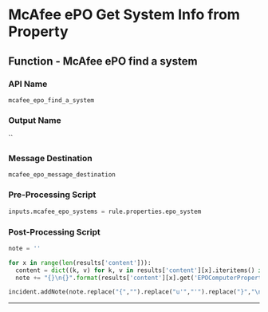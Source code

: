 <!--
    DO NOT MANUALLY EDIT THIS FILE
    THIS FILE IS AUTOMATICALLY GENERATED WITH resilient-sdk codegen
-->

# McAfee ePO Get System Info from Property

## Function - McAfee ePO find a system

### API Name
`mcafee_epo_find_a_system`

### Output Name
``

### Message Destination
`mcafee_epo_message_destination`

### Pre-Processing Script
```python
inputs.mcafee_epo_systems = rule.properties.epo_system
```

### Post-Processing Script
```python
note = ''

for x in range(len(results['content'])):
  content = dict((k, v) for k, v in results['content'][x].iteritems() if v and "N/A" not in str(v))
  note += "{}\n{}".format(results['content'][x].get('EPOComputerProperties.ComputerName'), str(content))

incident.addNote(note.replace("{","").replace("u'","'").replace("}","\n\n"))
```

---

